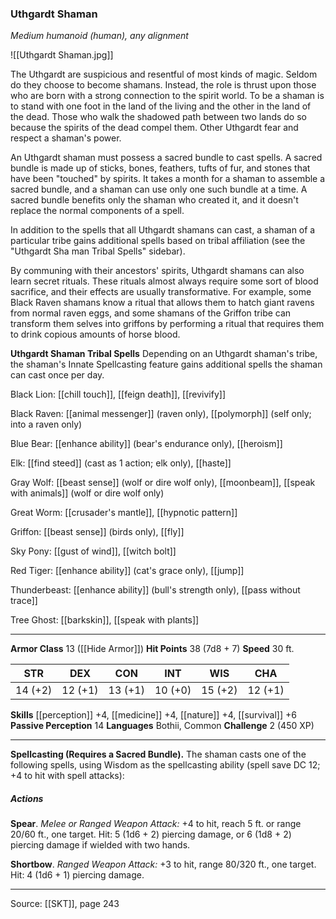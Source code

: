 ### Uthgardt Shaman
_Medium humanoid (human), any alignment_

![[Uthgardt Shaman.jpg]]

The Uthgardt are suspicious and resentful of most kinds of magic. Seldom do they choose to become shamans. Instead, the role is thrust upon those who are born with a strong connection to the spirit world. To be a shaman is to stand with one foot in the land of the living and the other in the land of the dead. Those who walk the shadowed path between two lands do so because the spirits of the dead compel them. Other Uthgardt fear and respect a shaman's power.

An Uthgardt shaman must possess a sacred bundle to cast spells. A sacred bundle is made up of sticks, bones, feathers, tufts of fur, and stones that have been "touched" by spirits. It takes a month for a shaman to assemble a sacred bundle, and a shaman can use only one such bundle at a time. A sacred bundle benefits only the shaman who created it, and it doesn't replace the normal components of a spell.

In addition to the spells that all Uthgardt shamans can cast, a shaman of a particular tribe gains additional spells based on tribal affiliation (see the "Uthgardt Sha man Tribal Spells" sidebar).

By communing with their ancestors' spirits, Uthgardt shamans can also learn secret rituals. These rituals almost always require some sort of blood sacrifice, and their effects are usually transformative. For example, some Black Raven shamans know a ritual that allows them to hatch giant ravens from normal raven eggs, and some shamans of the Griffon tribe can transform them selves into griffons by performing a ritual that requires them to drink copious amounts of horse blood.

**Uthgardt Shaman Tribal Spells** Depending on an Uthgardt shaman's tribe, the shaman's Innate Spellcasting feature gains additional spells the shaman can cast once per day.

Black Lion: [[chill touch]], [[feign death]], [[revivify]]

Black Raven: [[animal messenger]] (raven only), [[polymorph]] (self only; into a raven only)

Blue Bear: [[enhance ability]] (bear's endurance only), [[heroism]]

Elk: [[find steed]] (cast as 1 action; elk only), [[haste]]

Gray Wolf: [[beast sense]] (wolf or dire wolf only), [[moonbeam]], [[speak with animals]] (wolf or dire wolf only)

Great Worm: [[crusader's mantle]], [[hypnotic pattern]]

Griffon: [[beast sense]] (birds only), [[fly]]

Sky Pony: [[gust of wind]], [[witch bolt]]

Red Tiger: [[enhance ability]] (cat's grace only), [[jump]]

Thunderbeast: [[enhance ability]] (bull's strength only), [[pass without trace]]

Tree Ghost: [[barkskin]], [[speak with plants]]






---

**Armor Class** 13 ([[Hide Armor]])
**Hit Points** 38 (7d8 + 7)
**Speed** 30 ft.

| STR     | DEX     | CON     | INT     | WIS     | CHA     |
|---------|---------|---------|---------|---------|---------|
| 14 (+2) | 12 (+1) | 13 (+1) | 10 (+0) | 15 (+2) | 12 (+1) |

**Skills** [[perception]] +4, [[medicine]] +4, [[nature]] +4, [[survival]] +6
**Passive Perception** 14
**Languages** Bothii, Common
**Challenge** 2 (450 XP)

---

**Spellcasting (Requires a Sacred Bundle).** The shaman casts one of the following spells, using Wisdom as the spellcasting ability (spell save DC 12; +4 to hit with spell attacks):

##### Actions
**Spear**. _Melee or Ranged Weapon Attack:_ +4 to hit, reach 5 ft. or range 20/60 ft., one target. Hit: 5 (1d6 + 2) piercing damage, or 6 (1d8 + 2) piercing damage if wielded with two hands.

**Shortbow**. _Ranged Weapon Attack:_ +3 to hit, range 80/320 ft., one target. Hit: 4 (1d6 + 1) piercing damage.


---

Source: [[SKT]], page 243